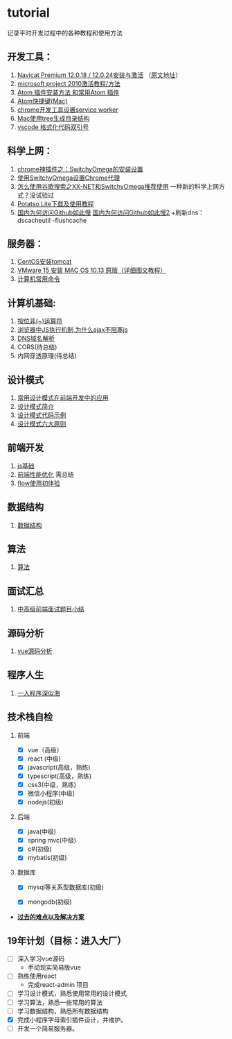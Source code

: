 # tutorial
记录平时开发过程中的各种教程和使用方法

## 开发工具：
1. [Navicat Premium 12.0.18 / 12.0.24安装与激活](./database/Navicat安装与激活.md) （[原文地址](https://www.jianshu.com/p/42a33b0dda9c "https://www.jianshu.com/p/42a33b0dda9c")）
2. [microsoft project 2010激活教程/方法](https://jingyan.baidu.com/article/27fa73265206c446f9271f42.html)
3. [Atom 插件安装方法 和常用Atom 插件](https://www.jianshu.com/p/d199561d3c31)
4. [Atom快捷键(Mac)](http://www.rainyleo.com/2016/08/13/快捷键/)
5. [chrome开发工具设置service worker](https://developers.google.com/web/fundamentals/primers/service-workers/lifecycle#update_on_reload)
6. [Mac使用tree生成目录结构](https://blog.csdn.net/qq673318522/article/details/53713903)
7. [vscode 格式化代码双引号](https://blog.csdn.net/grepets/article/details/88553606)

## 科学上网：
1. [chrome神插件之：SwitchyOmega的安装设置](https://www.cnblogs.com/LyndonMario/p/9326176.html)
2. [使用SwitchyOmega设置Chrome代理](https://blog.csdn.net/qq_31851531/article/details/78410146)
3. [怎么使用谷歌搜索之XX-NET和SwitchyOmega推荐使用](https://blog.csdn.net/csuzhaoqinghui/article/details/53391848) 一种新的科学上网方式？没试验过
4. [Potatso Lite下载及使用教程](https://ssr.tools/125)
5. [国内为何访问Github如此慢](https://www.wangmaoxian.com/201808/%E5%9B%BD%E5%86%85%E4%B8%BA%E4%BD%95%E8%AE%BF%E9%97%AEGithub%E5%A6%82%E6%AD%A4%E6%85%A2/) [国内为何访问Github如此慢2](https://juejin.im/post/5c42f94551882525a94e2945) +刷新dns：dscacheutil -flushcache




## 服务器：
1. [CentOS安装tomcat](https://linuxize.com/post/how-to-install-tomcat-9-on-centos-7/)
2. [VMware 15 安装 MAC OS 10.13 原版（详细图文教程）](https://blog.csdn.net/ztx114/article/details/86133295)
3. [计算机常用命令](https://github.com/petsgre/tutorial/blob/master/notes/command.md)

## 计算机基础:
1. [按位非(~)运算符](https://www.cnblogs.com/moqiutao/p/6275483.html)
2. [浏览器中JS执行机制,为什么ajax不阻塞js](https://juejin.im/post/5b0e84d0f265da08c86fa580)
3. [DNS域名解析](https://juejin.im/entry/599109d46fb9a03c4c270f82)
4. CORS(待总结)
5. 内网穿透原理(待总结)

## 设计模式
1. [常用设计模式在前端开发中的应用](https://zhuanlan.zhihu.com/p/41423006)
2. [设计模式简介](https://www.runoob.com/design-pattern/design-pattern-intro.html)
3. [设计模式代码示例](./design_patterns)
4. [设计模式六大原则](http://www.uml.org.cn/sjms/201211023.asp)

## 前端开发

1. [js基础](./前端开发)
2. [前端性能优化]() 需总结
3. [flow使用初体验](https://github.com/petsgre/flow)

## 数据结构

1. [数据结构](./数据结构)

## 算法

1. [算法](./算法)

## 面试汇总

1. [中高级前端面试题目小结](https://www.cnblogs.com/lguow/articles/9232577.html)

## 源码分析

1. [vue源码分析](./源码分析/vue)

## 程序人生

1. [一入程序深似海](./程序人生/5.22.md)

## 技术栈自检

1. 前端

	- [x] vue（高级）
	- [x] react (中级)
	- [x] javascript(高级，熟练)
	- [x] typescript(高级，熟练)
	- [x] css3(中级，熟练)
	- [x] 微信小程序(中级)
	- [x] nodejs(初级)

2. 后端

	- [x] java(中级)
	- [x] spring mvc(中级)
	- [x] c#(初级)
	- [x] mybatis(初级)

3. 数据库

	- [x] mysql等关系型数据库(初级)
	- [x] mongodb(初级)


- [**过去的难点以及解决方案**](./项目难点及解决方案)

## 19年计划（目标：进入大厂）

- [ ] 深入学习vue源码
	- 手动现实简易版vue
- [ ] 熟练使用react
	- 完成react-admin 项目
- [ ] 学习设计模式，熟悉使用常用的设计模式
- [ ] 学习算法，熟悉一些常用的算法
- [ ] 学习数据结构，熟悉所有数据结构
- [x]  完成小程序字母索引插件设计，并维护。
- [ ] 开发一个简易服务器。

